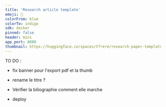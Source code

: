 ```yaml
---
title: 'Research article template'
emoji: 📝
colorFrom: blue
colorTo: indigo
sdk: docker
pinned: false
header: mini
app_port: 8080
thumbnail: https://huggingface.co/spaces/tfrere/research-paper-template/thumb.jpg
---
```


TO DO : 

- fix banner pour l'export pdf et la thumb
- rename le titre ?
- Vérifier la biliographie comment elle marche

- deploy